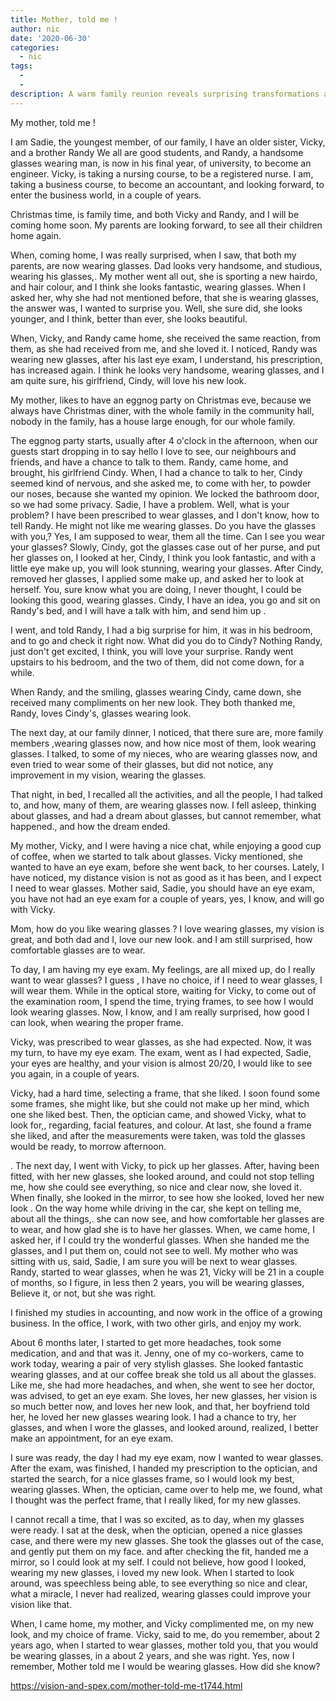 ```yaml
---
title: Mother, told me !
author: nic
date: '2020-06-30'
categories:
  - nic
tags:
  - 
  - 
description: A warm family reunion reveals surprising transformations as glasses become the latest fashion trend.
---
```

My mother, told me !


I am Sadie, the youngest member, of our family, I have an older sister, Vicky, and a brother Randy
We all are good students, and Randy, a handsome glasses wearing man, is now in his final year, of university, to become an engineer.
Vicky, is taking a nursing course, to be a registered nurse.
I am, taking a business course, to become an accountant, and looking forward, to enter the business world, in a couple of years.


Christmas time, is family time, and both Vicky and Randy, and I will be coming home soon. 
My parents are looking forward, to see all their children home again. 


When, coming home, I was really surprised, when I saw, that both my parents, are
now wearing glasses.
Dad looks very handsome, and studious, wearing his glasses,.
My mother went all out, she is sporting a new hairdo, and hair colour, and I think she looks fantastic, wearing glasses.
When I asked her, why she had not mentioned before, that she is wearing glasses, the answer was, I wanted to surprise you.
Well, she sure did, she looks younger, and I think, better than ever, she looks beautiful.


When, Vicky, and Randy came home, she received the same reaction, from them, as she had received from me, and she loved it.
I noticed, Randy was wearing new glasses, after his last eye exam, I understand, his prescription, has increased again.
I think he looks very handsome, wearing glasses, and I am quite sure, his girlfriend, Cindy, will love his new look.


My mother, likes to have an eggnog party on Christmas eve, because we always have Christmas diner, with the whole family in the community hall, nobody in the family, has a house large enough, for our whole family.


The eggnog party starts, usually after 4 o'clock in the afternoon, when our guests start dropping in to say hello
I love to see, our neighbours and friends, and have a chance to talk to them.
Randy, came home, and brought, his girlfriend Cindy. 
When, I had a chance to talk to her, Cindy seemed kind of nervous, and she asked me, to come with her, to powder our noses, because she wanted my opinion.
We locked the bathroom door, so we had some privacy.
Sadie, I have a problem.
Well, what is your problem?
I have been prescribed to wear glasses, and I don't know, how to tell Randy.
He might not like me wearing glasses.
Do you have the glasses with you,?
Yes, I am supposed to wear, them all the time.
Can I see you wear your glasses? 
Slowly, Cindy, got the glasses case out of her purse, and put her glasses on,
I looked at her, Cindy, I think you look fantastic, and with a little eye make up, you will look stunning, wearing your glasses.
After Cindy, removed her glasses, I applied some make up, and asked her to look at herself. 
You, sure know what you are doing, I never thought, I could be looking this good, wearing glasses.
Cindy, I have an idea, you go and sit on Randy's bed, and I will have a talk with him, and send him up .


I went, and told Randy, I had a big surprise for him, it was in his bedroom, and to go and check it right now.
What did you do to Cindy?
Nothing Randy, just don't get excited, I think, you will love your surprise.
Randy went upstairs to his bedroom, and the two of them, did not come down,
for a while.


When Randy, and the smiling, glasses wearing Cindy, came down, she received many compliments on her new look. 
They both thanked me, Randy, loves Cindy's, glasses wearing look.


The next day, at our family dinner, I noticed, that there sure are, more family members ,wearing glasses now, and how nice most of them, look wearing glasses.
I talked, to some of my nieces, who are wearing glasses now, and even tried to wear some of their glasses, but did not notice, any improvement in my vision, wearing the glasses.


That night, in bed, I recalled all the activities, and all the people, I had talked to, and how, many of them, are wearing glasses now.
I fell asleep, thinking about glasses, and had a dream about glasses, but cannot remember, what happened., and how the dream ended.


My mother, Vicky, and I were having a nice chat, while enjoying a good cup of coffee, when we started to talk about glasses.
Vicky mentioned, she wanted to have an eye exam, before she went back, to her courses. 
Lately, I have noticed, my distance vision is not as good as it has been, and I expect I need to wear glasses.
Mother said, Sadie, you should have an eye exam, you have not had an eye exam for a couple of years, yes, I know, and will go with Vicky.


Mom, how do you like wearing glasses ?
I love wearing glasses, my vision is great, and both dad and I, love our new look.
and I am still surprised, how comfortable glasses are to wear.


To day, I am having my eye exam.
My feelings, are all mixed up, do I really want to wear glasses?
I guess , I have no choice, if I need to wear glasses, I will wear them.
While in the optical store, waiting for Vicky, to come out of the examination room,
I spend the time, trying frames, to see how I would look wearing glasses.
Now, I know, and I am really surprised, how good I can look, when wearing the proper frame.


Vicky, was prescribed to wear glasses, as she had expected.
Now, it was my turn, to have my eye exam.
The exam, went as I had expected, Sadie, your eyes are healthy, and your vision is almost 20/20, I would like to see you again, in a couple of years.


Vicky, had a hard time, selecting a frame, that she liked.
I soon found some some frames, she might like, but she could not make up her mind, which one she liked best.
Then, the optician came, and showed Vicky, what to look for,, regarding, facial features, and colour.
At last, she found a frame she liked, and after the measurements were taken, was told the glasses would be ready, to morrow afternoon.


.
The next day, I went with Vicky, to pick up her glasses.
After, having been fitted, with her new glasses, she looked around, and could not stop telling me, how she could see everything, so nice and clear now, she loved it.
When finally, she looked in the mirror, to see how she looked, loved her new look
.
On the way home while driving in the car, she kept on telling me, about all the things,. she can now see, and how comfortable her glasses are to wear, and how glad she is to have her glasses.
When, we came home, I asked her, if I could try the wonderful glasses.
When she handed me the glasses, and I put them on, could not see to well. 
My mother who was sitting with us, said, Sadie, I am sure you will be next to wear glasses.
Randy, started to wear glasses, when he was 21, Vicky will be 21 in a couple of months, so I figure, in less then 2 years, you will be wearing glasses,
Believe it, or not, but she was right.


I finished my studies in accounting, and now work in the office of a growing business.
In the office, I work, with two other girls, and enjoy my work.


About 6 months later, I started to get more headaches, took some medication, and 
and that was it.
Jenny, one of my co-workers, came to work today, wearing a pair of very stylish glasses.
She looked fantastic wearing glasses, and at our coffee break she told us all about the glasses.
Like me, she had more headaches, and when, she went to see her doctor, 
was advised, to get an eye exam.
She loves, her new glasses, her vision is so much better now, and loves her new look, and that, her boyfriend told her, he loved her new glasses wearing look.
I had a chance to try, her glasses, and when I wore the glasses, and looked around, realized, I better make an appointment, for an eye exam.


I sure was ready, the day I had my eye exam, now I wanted to wear glasses.
After the exam, was finished, I handed my prescription to the optician, and started the search, for a nice glasses frame, so I would look my best, wearing glasses.
When, the optician, came over to help me, we found, what I thought was the perfect frame, that I really liked, for my new glasses.


I cannot recall a time, that I was so excited, as to day, when my glasses were ready.
I sat at the desk, when the optician, opened a nice glasses case, and there were my new glasses. 
She took the glasses out of the case, and gently put them on my face.
and after checking the fit, handed me a mirror, so I could look at my self.
I could not believe, how good I looked, wearing my new glasses, i loved my new look.
When I started to look around, was speechless being able, to see everything so nice and clear, what a miracle, I never had realized, wearing glasses could improve your vision like that.


When, I came home, my mother, and Vicky complimented me, on my new look, and my choice of frame.
Vicky, said to me, do you remember, about 2 years ago, when I started to wear glasses, mother told you, that you would be wearing glasses, in a about 2 years, and she was right. Yes, now I remember, Mother told me I would be wearing glasses.
How did she know?

https://vision-and-spex.com/mother-told-me-t1744.html